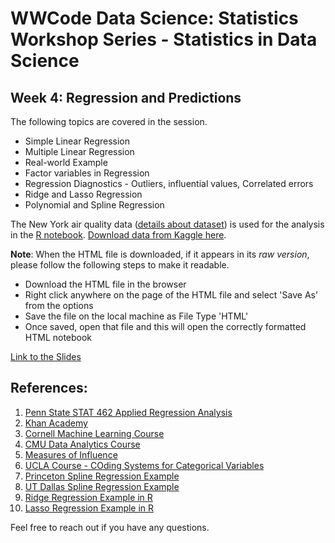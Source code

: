 # WWCode Data Science: Statistics Workshop Series - Statistics in Data Science

## Week 4: Regression and Predictions

The following topics are covered in the session. 

- Simple Linear Regression		
- Multiple Linear Regression		
- Real-world Example	
- Factor variables in Regression		
- Regression Diagnostics - Outliers, influential values, Correlated errors		
- Ridge and Lasso Regression
- Polynomial and Spline Regression

The New York air quality data ([details about dataset](https://stat.ethz.ch/R-manual/R-devel/library/datasets/html/airquality.html)) is used for the analysis in the [R notebook](https://github.com/mnathvt/regression_and_predictions/blob/main/regression_prediction.Rmd). [Download data from Kaggle here](https://www.kaggle.com/pratiksagrawal/practice-data-set-for-air-quality?select=airquality.csv).

**Note**: When the HTML file is downloaded, if it appears in its *raw version*, please follow the following steps to make it readable.
- Download the HTML file in the browser
- Right click anywhere on the page of the HTML file and select 'Save As' from the options
- Save the file on the local machine as File Type 'HTML'
- Once saved, open that file and this will open the correctly formatted HTML notebook

[Link to the Slides](https://github.com/mnathvt/regression_and_predictions/blob/main/regression_and_predictions.pdf)

## References:
1. [Penn State STAT 462 Applied Regression Analysis](https://online.stat.psu.edu/stat462/node/77/)
2. [Khan Academy](https://www.khanacademy.org/math/ap-statistics/bivariate-data-ap/assessing-fit-least-squares-regression/v/influential-points-regression)
3. [Cornell Machine Learning Course](https://www.cs.cornell.edu/courses/cs4780/2018fa/)
4. [CMU Data Analytics Course](https://www.stat.cmu.edu/~cshalizi/mreg/15/lectures/06/lecture-06.pdf)
5. [Measures of Influence](https://cran.r-project.org/web/packages/olsrr/vignettes/influence_measures.html#:~:text=Cook's%20D%20Bar%20Plot,-Bar%20Plot%20of&text=Cook's%20distance%20was%20introduced%20by,y%20value%20of%20the%20observation.)
6. [UCLA Course - COding Systems for Categorical Variables](https://stats.idre.ucla.edu/spss/faq/coding-systems-for-categorical-variables-in-regression-analysis-2/#SIMPLE%20EFFECT%20CODING)
7. [Princeton Spline Regression Example](https://data.princeton.edu/eco572/smoothing2)
8. [UT Dallas Spline Regression Example](https://personal.utdallas.edu/~Andrew.Wheeler/Splines.html)
9. [Ridge Regression Example in R](https://drsimonj.svbtle.com/ridge-regression-with-glmnet)
10. [Lasso Regression Example in R](https://rstatisticsblog.com/data-science-in-action/machine-learning/lasso-regression/)

Feel free to reach out if you have any questions.
